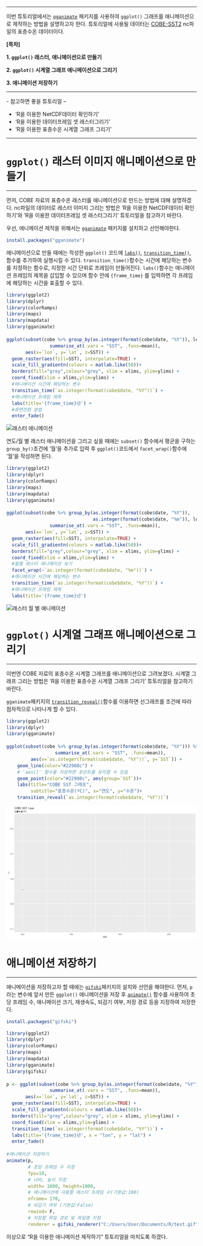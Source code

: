 ------------------------------------------------------------------------

이번 튜토리얼에서는
[`gganimate`](https://www.rdocumentation.org/packages/gganimate/versions/1.0.5)
패키지를 사용하여 `ggplot()` 그래프를 애니메이션으로 제작하는 방법을
설명하고자 한다. 튜토리얼에 사용될 데이터는
[COBE-SST2](https://psl.noaa.gov/data/gridded/data.cobe2.html) nc파일의 표층수온 데이터이다.

__[목차]__  

__1. `ggplot()` 래스터, 애니메이션으로 만들기__

__2. `ggplot()` 시계열 그래프 애니메이션으로 그리기__

__3. 애니메이션 저장하기__  

***    

*-* 참고하면 좋을 튜토리얼 *–*

-   ‘R을 이용한 NetCDF데이터 확인하기’  
-   ‘R을 이용한 데이터프레임 셋 래스터그리기’  
-   ‘R을 이용한 표층수온 시계열 그래프 그리기’


------------------------------------------------------------------------

# `ggplot()` 래스터 이미지 애니메이션으로 만들기

------------------------------------------------------------------------

먼저, COBE 자료의 표층수온 래스터를 애니메이션으로 만드는 방법에 대해
설명하겠다. nc파일의 데이터로 래스터 이미지 그리는 방법은 ‘R을 이용한
NetCDF데이터 확인하기’와 ’R을 이용한 데이터프레임 셋 래스터그리기’
튜토리얼을 참고하기 바란다.

우선, 애니메이션 제작을 위해서는
[`gganimate`](https://www.rdocumentation.org/packages/gganimate/versions/1.0.5)
패키지를 설치하고 선언해야한다.

``` r
install.packages("gganimate")
```

애니메이션으로 만들 때에는 작성한 `ggplot()` 코드에
[`labs()`](https://www.rdocumentation.org/packages/ggplot2/versions/3.3.0/topics/labs),
[`transition_time()`](https://www.rdocumentation.org/packages/gganimate/versions/1.0.5/topics/transition_time),
함수를 추가하여 실행시킬 수 있다. `transition_time()`함수는 시간에
해당하는 변수를 지정하는 함수로, 지정한 시간 단위로 프레임이 만들어진다.
`labs()`함수는 애니메이션 프레임의 제목을 삽입할 수 있으며 함수 안에
`{frame_time}` 를 입력하면 각 프레임에 해당하는 시간을 표출할 수 있다.

``` r
library(ggplot2)
library(dplyr)
library(colorRamps)
library(maps)
library(mapdata)
library(gganimate)

ggplot(subset(cobe %>% group_by(as.integer(format(cobe$date, "%Y")), lon, lat) %>% 
                summarise_at(.vars = "SST", .funs=mean)),
       aes(x=`lon`, y=`lat`, z=SST)) +
  geom_raster(aes(fill=SST), interpolate=TRUE) +
  scale_fill_gradientn(colours = matlab.like(50))+
  borders(fill="grey",colour="grey", xlim = xlims, ylim=ylims) +
  coord_fixed(xlim = xlims,ylim=ylims) +
  #애니메이션 시간에 해당하는 변수
  transition_time(`as.integer(format(cobe$date, "%Y"))`) +
  #애니메이션 프레임 제목
  labs(title='{frame_time}년') +
  #화면전환 방법
  enter_fade()
```
![래스터 애니메이션](images/sst_raster_ani_v2.gif)

연도/월 별 래스터 애니메이션을 그리고 싶을 때에는 `subset()` 함수에서
평균을 구하는 `group_by()`조건에 ’월’을 추가로 입력 후
`ggplot()`코드에서 `facet_wrap()`함수에 ’월’을 작성하면 된다.

``` r
library(ggplot2)
library(dplyr)
library(colorRamps)
library(maps)
library(mapdata)
library(gganimate)

ggplot(subset(cobe %>% group_by(as.integer(format(cobe$date, "%Y")), 
                                as.integer(format(cobe$date, "%m")), lon, lat) %>%
                summarise_at(.vars = "SST", .funs=mean)),
       aes(x=`lon`, y=`lat`, z=SST)) +
  geom_raster(aes(fill=SST), interpolate=TRUE) +
  scale_fill_gradientn(colours = matlab.like(50))+
  borders(fill="grey",colour="grey", xlim = xlims, ylim=ylims) +
  coord_fixed(xlim = xlims,ylim=ylims) +
  #월별 래스터 애니메이션 보기
  facet_wrap(~`as.integer(format(cobe$date, "%m"))`) +
  #애니메이션 시간에 해당하는 변수
  transition_time(`as.integer(format(cobe$date, "%Y"))`) +
  #애니메이션 프레임 제목
  labs(title='{frame_time}년')
```

![래스터 월 별 애니메이션](images/raster_month_ani.gif)

# `ggplot()` 시계열 그래프 애니메이션으로 그리기

------------------------------------------------------------------------

이번엔 COBE 자료의 표층수온 시계열 그래프를 애니메이션으로 그려보겠다.
시계열 그래프 그리는 방법은 ‘R을 이용한 표층수온 시계열 그래프 그리기’
튜토리얼을 참고하기 바란다.

`gganimate`패키지의
[`transition_reveal()`](https://www.rdocumentation.org/packages/gganimate/versions/1.0.5/topics/transition_reveal)함수를
이용하면 선그래프를 조건에 따라 점차적으로 나타나게 할 수 있다.

``` r
library(ggplot2)
library(dplyr)
library(gganimate)

ggplot(subset(cobe %>% group_by(as.integer(format(cobe$date, "%Y"))) %>%
                  summarise_at(.vars = "SST", .funs=mean)),
         aes(x=`as.integer(format(cobe$date, "%Y"))`, y=`SST`)) +
    geom_line(color="#22908c") +
    # 'aes()' 함수를 지정하면 포인트를 유지할 수 있음
    geom_point(color="#22908c", aes(group=`SST`))+
    labs(title="COBE SST 그래프", 
         subtitle="표층수온(ºC)", x="연도", y="수온")+
    transition_reveal(`as.integer(format(cobe$date, "%Y"))`)
```

![시계열그래프 애니메이션](images/timeseries_ani.gif)

# 애니메이션 저장하기

------------------------------------------------------------------------

애니메이션을 저장하고자 할 때에는
[`gifski`](https://www.rdocumentation.org/packages/gifski/versions/0.8.6/topics/gifski)패키지의
설치와 선언을 해야한다. 먼저, `p`라는 변수에 앞서 만든 `ggplot()`
애니메이션을 저장 후
[`animate()`](https://www.rdocumentation.org/packages/gganimate/versions/1.0.5/topics/animate)
함수를 사용하여 초당 프레임 수, 애니메이션 크기, 재생속도, 되감기 여부,
저장 경로 등을 지정하여 저장한다.

``` r
install.packages("gifski")
```

``` r
library(ggplot2)
library(dplyr)
library(colorRamps)
library(maps)
library(mapdata)
library(gganimate)
library(gifski)

p <- ggplot(subset(cobe %>% group_by(as.integer(format(cobe$date, "%Y")), lon, lat) %>% 
                summarise_at(.vars = "SST", .funs=mean)),
       aes(x=`lon`, y=`lat`, z=SST)) +
  geom_raster(aes(fill=SST), interpolate=TRUE) +
  scale_fill_gradientn(colours = matlab.like(50))+
  borders(fill="grey",colour="grey", xlim = xlims, ylim=ylims) +
  coord_fixed(xlim = xlims,ylim=ylims) +
  transition_time(`as.integer(format(cobe$date, "%Y"))`) +
  labs(title='{frame_time}년', x = "lon", y = "lat") +
  enter_fade()

#애니메이션 저장하기
animate(p, 
        # 초당 프레임 수 지정
        fps=10, 
        # 너비, 높이 지정
        width= 1000, height=1000,
        # 애니메이션에 사용할 래스터 프레임 수(기본값:100)
        nframe= 170,
        # 되감기 여부 (기본값:False)
        rewind= F,
        # 저장할 파일 경로 및 파일명 지정
        renderer = gifski_renderer("C:/Users/User/Documents/R/test.gif"))
```

이상으로 “R을 이용한 애니메이션 제작하기” 튜토리얼을 마치도록 하겠다.
